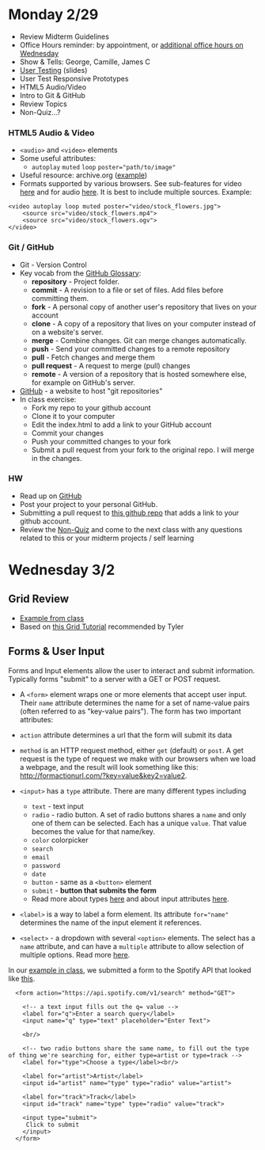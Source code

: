 # Monday 2/29
* Review Midterm Guidelines
* Office Hours reminder: by appointment, or [additional office hours on Wednesday](https://calendar.google.com/calendar/selfsched?sstoken=UUNfTDZzX1BtWUJxfGRlZmF1bHR8NWQxNmRiM2JiYTc4OTIwOGU5MTQ1MzFiNjBhOWFiZDg)
* Show & Tells: George, Camille, James C
* [User Testing](https://slides.com/jasonsigal/user-centered-design) (slides)
* User Test Responsive Prototypes
* HTML5 Audio/Video
* Intro to Git & GitHub
* Review Topics
* Non-Quiz...?


### HTML5 Audio & Video
* `<audio>` and `<video>` elements
* Some useful attributes:
    * `autoplay` `muted` `loop` `poster="path/to/image"`
* Useful resource: archive.org ([example](https://archive.org/details/20130601014733))
* Formats supported by various browsers. See sub-features for video [here](http://caniuse.com/#feat=video) and for audio [here](http://caniuse.com/#feat=audio). It is best to include multiple sources. Example:
```
<video autoplay loop muted poster="video/stock_flowers.jpg">
    <source src="video/stock_flowers.mp4">
    <source src="video/stock_flowers.ogv">
</video>
```

### Git / GitHub
* Git - Version Control
* Key vocab from the [GitHub Glossary](https://help.github.com/articles/github-glossary/#branch): 
  * **repository** - Project folder.
  * **commit** - A revision to a file or set of files. Add files before committing them.
  * **fork** - A personal copy of another user's repository that lives on your account
  * **clone** - A copy of a repository that lives on your computer instead of on a website's server.
  * **merge** - Combine changes. Git can merge changes automatically.
  * **push** - Send your committed changes to a remote repository
  * **pull** - Fetch changes and merge them
  * **pull request** - A request to merge (pull) changes
  * **remote** - A version of a repository that is hosted somewhere else, for example on GitHub's server.
* [GitHub](http://github.com) - a website to host "git repositories"
* In class exercise:
  * Fork my repo to your github account
  * Clone it to your computer
  * Edit the index.html to add a link to your GitHub account
  * Commit your changes
  * Push your committed changes to your fork
  * Submit a pull request from your fork to the original repo. I will merge in the changes.




### HW
* Read up on [GitHub](https://guides.github.com/)
* Post your project to your personal GitHub.
* Submitting a pull request to [this github repo](https://github.com/therewasaguy/class_github_video) that adds a link to your github account.
* Review the [Non-Quiz](https://www.dropbox.com/s/uw4yz9bg8nq0rhe/webdev2193NonQuiz1.pdf?dl=0) and come to the next class with any questions related to this or your midterm projects / self learning 

# Wednesday 3/2
## Grid Review
* [Example from class](https://www.dropbox.com/sh/3hpvsp2odfkjh42/AAAJ8NtZpxKa37UaHUXBkXfVa?dl=0)
* Based on [this Grid Tutorial](http://www.w3schools.com/css/css_rwd_grid.asp) recommended by Tyler

## Forms & User Input
Forms and Input elements allow the user to interact and submit information. Typically forms "submit" to a server with a GET or POST request.
* A `<form>` element wraps one or more elements that accept user input. Their `name` attribute determines the name for a set of name-value pairs (often referred to as "key-value pairs"). The form has two important attributes:
 * ```action``` attribute determines a url that the form will submit its data
 * ```method``` is an HTTP request method, either `get` (default) or `post`. A get request is the type of request we make with our browsers when we load a webpage, and the result will look something like this: http://formactionurl.com/?key=value&key2=value2. 
* `<input>` has a `type` attribute. There are many different types including
  * `text` - text input
  * `radio` - radio button. A set of radio buttons shares a `name` and only one of them can be selected. Each has a unique `value`. That value becomes the value for that name/key.
  * `color` colorpicker
  * `search`
  * `email`
  * `password`
  * `date`
  * `button` - same as a `<button>` element
  * `submit` - **button that submits the form**
  * Read more about types [here](http://www.w3schools.com/html/html_form_input_types.asp) and about input attributes [here](http://www.w3schools.com/html/html_form_attributes.asp).

* `<label>` is a way to label a form element. Its attribute `for="name"` determines the name of the input element it references.
* `<select>` - a dropdown with several `<option>` elements. The select has a ```name``` attribute, and can have a ```multiple``` attribute to allow selection of multiple options. Read more [here](http://www.w3schools.com/tags/tag_select.asp).

In our [example in class](https://www.dropbox.com/s/1euourpmllpe1bc/index.html?dl=0), we submitted a form to the Spotify API that looked like [this](https://api.spotify.com/v1/search?q=hello&type=artist).


```
  <form action="https://api.spotify.com/v1/search" method="GET">

    <!-- a text input fills out the q= value -->
    <label for="q">Enter a search query</label>
    <input name="q" type="text" placeholder="Enter Text">

    <br/>

    <!-- two radio buttons share the same name, to fill out the type of thing we're searching for, either type=artist or type=track -->
    <label for="type">Choose a type</label><br/>

    <label for="artist">Artist</label>
    <input id="artist" name="type" type="radio" value="artist">
    
    <label for="track">Track</label>
    <input id="track" name="type" type="radio" value="track">

    <input type="submit">
     Click to submit
    </input>
  </form>
```